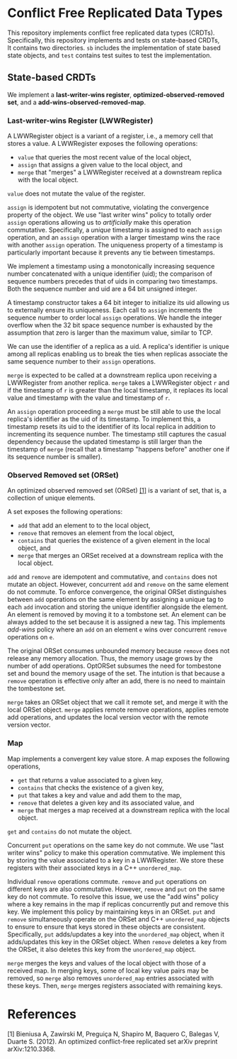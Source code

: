 # Conflict Free Replicated Data Types

This repository implements conflict free replicated data types (CRDTs).
Specifically, this repository implements and tests on state-based CRDTs,  
It contains two directories.
`sb` includes the implementation of state based state objects, 
and `test` contains test suites to test the implementation.

## State-based CRDTs
We implement a __last-writer-wins register__, __optimized-observed-removed set__, and a 
__add-wins-observed-removed-map__.

### Last-writer-wins Register (LWWRegister)
A LWWRegister object is a variant of a register, i.e., a memory cell that stores a value.
A LWWRegister exposes the following operations:
- `value` that queries the most recent value of the local object,
- `assign` that assigns a given value to the local object, and
- `merge` that "merges" a LWWRegister received at a downstream replica with the local object.

`value` does not mutate the value of the register.

`assign` is idempotent but not commutative, violating the convergence property of the object.
We use "last writer wins" policy to totally order `assign` operations allowing us to 
*artificially* make this operation commutative.
Specifically, a *unique* timestamp is assigned to each `assign` operation, and an `assign`
operation with a larger timestamp wins the race with another `assign` operation. The uniqueness
property of a timestamp is particularly important because it prevents any tie
between timestamps.

We implement a timestamp using a monotonically increasing sequence number concatenated with
a unique identifier (uid); the comparison of sequence numbers precedes that of uids in comparing
two timestamps. Both the sequence number and uid are a 64 bit unsigned integer.

A timestamp constructor takes a 64 bit integer to initialize its uid allowing us to externally
ensure its uniqueness. Each call to `assign` increments the sequence number to order local `assign`
operations. We handle the integer overflow when the 32 bit space sequence number is exhausted by
the assumption that zero is larger than the maximum value, similar to TCP. 

We can use the identifier of a replica as a uid. A replica's identifier is unique among all 
replicas enabling us to break the ties when replicas associate the same sequence number to
their `assign` operations.

`merge` is expected to be called at a downstream replica upon receiving a LWWRegister from 
another replica. `merge` takes a LWWRegister object `r` and if the timestamp of `r` is greater
than the local timestamp, it replaces its local value and timestamp with the value and
timestamp of `r`.

An `assign` operation proceeding a `merge` must be still able to use the local replica's 
identifier as the uid of its timestamp. To implement this, a timestamp resets its uid to 
the identifier of its local replica in addition to incrementing its sequence number. The 
timestamp still captures the casual dependency because the updated timestamp is still larger 
than the timestamp of `merge` (recall that a timestamp "happens before" another one if its 
sequence number is smaller).

### Observed Removed set (ORSet)
An optimized observed removed set (ORSet) [[1]](#1) is a variant of set, that is, a collection of
unique elements.

A set exposes the following operations:
- `add` that add an element to to the local object,
- `remove` that removes an element from the local object,
- `contains` that queries the existence of a given element in the local object, and
- `merge` that merges an ORSet received at a downstream replica with the local object.

`add` and `remove` are idempotent and commutative, and `contains` does not mutate an object.
However, concurrent `add` and `remove` on the same element do not commute. To enforce convergence, 
the original ORSet distinguishes between `add` operations on the same element by assigning a unique
tag to each `add` invocation and storing the unique identifier alongside the  element. An element 
is removed by moving it to a tombstone set. An element can be always added to the set because it
is assigned a new tag. This implements *add-wins* policy where an `add` on an  element `e` wins
over concurrent `remove` operations on `e`.

The original ORSet consumes unbounded memory because `remove` does not release any memory allocation.
Thus, the memory usage grows by the number of add operations. OptORSet subsumes the need for tombestone
set and bound the memory usage of the set. The intution is that because a `remove` operation is effective
only after an add, there is no need to maintain the tombestone set. 

`merge` takes an ORSet object that we call it remote set, and merge it with the local ORSet object. `merge`
applies remote remove operations, applies remote add operations, and updates the local version vector
with the remote version vector.

### Map
Map implements a convergent key value store. A map exposes the following operations,
- `get` that returns a value associated to a given key,
- `contains` that checks the existence of a given key,
- `put` that takes a key and value and add them to the map,
- `remove` that deletes a given key and its associated value, and 
- `merge` that merges a map received at a downstream replica with the local object. 

`get` and `contains` do not mutate the object. 

Concurrent `put` operations on the same key do not commute. We use "last writer wins" policy to make
this operation commutative. We implement this by storing the value associated to a key  in a LWWRegister.
We store these registers with their associated keys in a C++ `unordered_map`.

Individual `remove` operations commute. `remove` and `put` operations on different keys are also commutative. 
However, `remove` and `put` on the same key do not commute. To resolve this issue, we use the "add wins" policy
where a key remains in the map if replicas concurrently put and remove this key. We implement this policy by 
maintaining keys in an ORSet. `put` and `remove` simultaneously operate on the ORSet and C++ `unordered_map` objects
to ensure to ensure that keys stored in these objects are consistent. Specifically, `put` adds/updates a key 
into the `unordered_map` object, when it adds/updates this key in the ORSet object. When `remove` deletes a 
key from the ORSet, it also deletes this key from the `unordered_map` object. 

`merge` merges the keys and values of the local object with those of a received map. In merging keys, some
of local key value pairs may be removed, so `merge` also removes `unordered_map` entries associated with these 
keys. Then, `merge` merges registers associated with remaining keys.

# References
<a id="1">[1]</a> 
Bieniusa A, Zawirski M, Preguiça N, Shapiro M, Baquero C, Balegas V, Duarte S. (2012). 
An optimized conflict-free replicated set
arXiv preprint arXiv:1210.3368.
